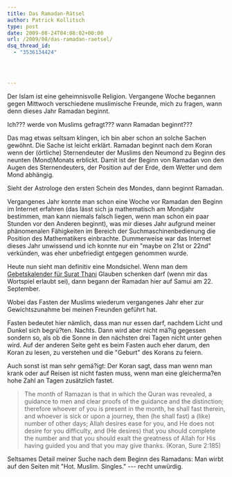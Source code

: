 ```yaml
---
title: Das Ramadan-Rätsel
author: Patrick Kollitsch
type: post
date: 2009-08-24T04:08:02+00:00
url: /2009/08/das-ramadan-raetsel/
dsq_thread_id:
  - "3536134424"




---
```

Der Islam ist eine geheimnisvolle Religion. Vergangene Woche begannen gegen Mittwoch verschiedene muslimische Freunde, mich zu fragen, wann denn dieses Jahr Ramadan beginnt. 

Ich??? werde von Muslims gefragt??? wann Ramadan beginnt???

Das mag etwas seltsam klingen, ich bin aber schon an solche Sachen gewöhnt. Die Sache ist leicht erklärt. Ramadan beginnt nach dem Koran wenn der (örtliche) Sternendeuter der Muslims den Neumond zu Beginn des neunten (Mond)Monats erblickt. Damit ist der Beginn von Ramadan von den Augen des Sternendeuters, der Position auf der Erde, dem Wetter und dem Mond abhängig.

Sieht der Astrologe den ersten Schein des Mondes, dann beginnt Ramadan.

Vergangenes Jahr konnte man schon eine Woche vor Ramadan den Beginn im Internet erfahren (das lässt sich ja mathematisch am Mondjahr bestimmen, man kann niemals falsch liegen, wenn man schon ein paar Stunden vor den Anderen beginnt), was mir dieses Jahr aufgrund meiner phänomenalen Fähigkeiten im Bereich der Suchmaschinenbedienung die Position des Mathematikers einbrachte. Dummerweise war das Internet dieses Jahr unwissend und ich konnte nur ein "maybe on 21st or 22nd" verkünden, was eher unbefriedigt entgegen genommen wurde.

Heute nun sieht man definitiv eine Mondsichel. Wenn man dem [Gebetskalender für Surat Thani][1] Glauben schenken darf (wenn mir das Wortspiel erlaubt sei), dann begann der Ramadan hier auf Samui am 22. September.

Wobei das Fasten der Muslims wiederum vergangenes Jahr eher zur Gewichtszunahme bei meinen Freunden geführt hat.

Fasten bedeutet hier nämlich, dass man nur essen darf, nachdem Licht und Dunkel sich begrü?ten. Nachts. Dann wird aber nicht mä?ig gegessen sondern so, als ob die Sonne in den nächsten drei Tagen nicht unter gehen wird. Auf der anderen Seite geht es beim Fasten auch eher darum, den Koran zu lesen, zu verstehen und die "Geburt" des Korans zu feiern. 

Auch sonst ist man sehr gemä?igt: Der Koran sagt, dass man wenn man krank oder auf Reisen ist nicht fasten muss, wenn man eine gleicherma?en hohe Zahl an Tagen zusätzlich fastet. 

> The month of Ramazan is that in which the Quran was revealed, a guidance to men and clear proofs of the guidance and the distinction; therefore whoever of you is present in the month, he shall fast therein, and whoever is sick or upon a journey, then (he shall fast) a (like) number of other days; Allah desires ease for you, and He does not desire for you difficulty, and (He desires) that you should complete the number and that you should exalt the greatness of Allah for His having guided you and that you may give thanks. (Koran, Sure 2:185)

Seltsames Detail meiner Suche nach dem Beginn des Ramadans: Man wirbt auf den Seiten mit "Hot. Muslim. Singles." --- recht unwürdig.

 [1]: http://www.guidedways.com/prayertimes/prayertimings-country-thailand-city-Surat+Thani-state--latitude-9.1333-longitude-99.3167.htm